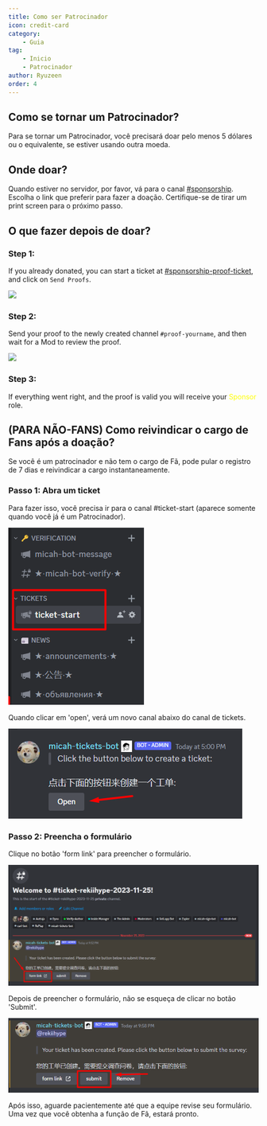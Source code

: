 ```yaml
---
title: Como ser Patrocinador
icon: credit-card
category:
    - Guia
tag:
    - Inicio
    - Patrocinador
author: Ryuzeen
order: 4
---
```


## Como se tornar um Patrocinador?

Para se tornar um Patrocinador, você precisará doar pelo menos 5 dólares ou o equivalente, se estiver usando outra moeda.

## Onde doar?

Quando estiver no servidor, por favor, vá para o canal [#sponsorship](https://discord.com/channels/1069057220802781265/1097565269985071205). Escolha o link que preferir para fazer a doação. Certifique-se de tirar um print screen para o próximo passo.

## O que fazer depois de doar?

### Step 1:

If you already donated, you can start a ticket at [#sponsorship-proof-ticket](https://discord.com/channels/1069057220802781265/1195466175954550885), and click on `Send Proofs`.

![](/assets/images/docs/202312/sponsor-new.png)

### Step 2: 

Send your proof to the newly created channel `#proof-yourname`, and then wait for a Mod to review the proof.

![](/assets/images/docs/202312/sponsor-new2.png)

### Step 3:

If everything went right, and the proof is valid you will receive your  <span style='color:yellow;'>Sponsor</span> role.

## (PARA NÃO-FANS) Como reivindicar o cargo de Fans após a doação?

Se você é um patrocinador e não tem o cargo de Fã, pode pular o registro de 7 dias e reivindicar a cargo instantaneamente.

### Passo 1: Abra um ticket

Para fazer isso, você precisa ir para o canal #ticket-start (aparece somente quando você já é um Patrocinador).

![](/assets/images/docs/202312/openticket1.png)

Quando clicar em 'open', verá um novo canal abaixo do canal de tickets.

![](/assets/images/docs/202312/openticket2.png)

### Passo 2: Preencha o formulário

Clique no botão 'form link' para preencher o formulário.

![](/assets/images/docs/202312/openticket3.png)

Depois de preencher o formulário, não se esqueça de clicar no botão 'Submit'.

![](/assets/images/docs/202312/openticket4.png)

Após isso, aguarde pacientemente até que a equipe revise seu formulário. Uma vez que você obtenha a função de Fã, estará pronto.
